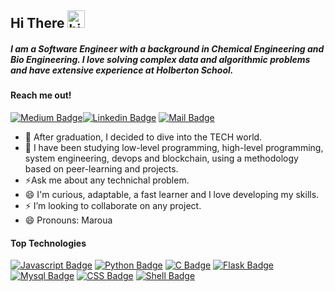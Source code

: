 ## Hi There <img src="https://user-images.githubusercontent.com/1303154/88677602-1635ba80-d120-11ea-84d8-d263ba5fc3c0.gif" width="28px" alt="hi">

##### I am a Software Engineer with a background in Chemical Engineering and Bio Engineering. I love solving complex data and algorithmic problems and have extensive experience at Holberton School.

#### Reach me out!

[![Medium Badge](https://img.shields.io/badge/Maroua_Alaya-12100E?style=for-the-badge&logo=medium&logoColor=white)](https://marouaalaya.medium.com/)[![Linkedin Badge](https://img.shields.io/badge/-Maroua-0e76a8?style=flat&labelColor=0e76a8&logo=linkedin&logoColor=white)](https://www.linkedin.com/in/maroua-alaya/) [![Mail Badge](https://img.shields.io/badge/-Maroua-c0392b?style=flat&labelColor=c0392b&logo=gmail&logoColor=white)](mailto:ismarouaalaya1995@gmail.com)



- 🔭 After graduation, I decided to dive into the TECH world.
- 🤔 I have been studying low-level programming, high-level programming, system engineering, devops and blockchain, using a methodology based on peer-learning and projects.
- ⚡Ask me about any technichal problem.
- 😄 I'm curious, adaptable, a fast learner and I love developing my skills.
- ⚡ I’m looking to collaborate on any project.
- 😄  Pronouns: Maroua

#### Top Technologies



 [![Javascript Badge](https://img.shields.io/badge/JavaScript-F7DF1E?style=for-the-badge&logo=javascript&logoColor=black)](#) [![Python Badge](https://img.shields.io/badge/Python-3776AB?style=for-the-badge&logo=python&logoColor=white)](#) [![C Badge](https://img.shields.io/badge/C-00599C?style=for-the-badge&logo=c&logoColor=white)](#) [![Flask Badge](https://img.shields.io/badge/Flask-000000?style=for-the-badge&logo=flask&logoColor=white)](#) [![Mysql Badge](https://img.shields.io/badge/MySQL-00000F?style=for-the-badge&logo=mysql&logoColor=white)](#) [![CSS Badge]( 	https://img.shields.io/badge/CSS3-1572B6?style=for-the-badge&logo=css3&logoColor=white)](#) [![Shell Badge]( 	https://img.shields.io/badge/Shell_Script-121011?style=for-the-badge&logo=gnu-bash&logoColor=white)](#)
